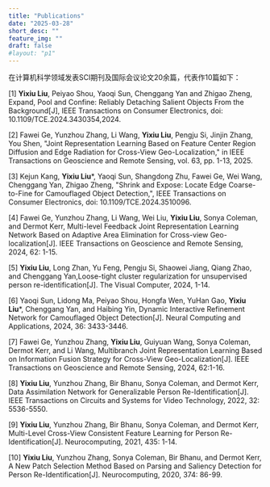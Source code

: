 ```yaml
---
title: "Publications"
date: "2025-03-28"
short_desc: ""
feature_img: ""
draft: false
#layout: "p1"
---
```


在计算机科学领域发表SCI期刊及国际会议论文20余篇，代表作10篇如下：


[1] **Yixiu Liu**, Peiyao Shou, Yaoqi Sun, Chenggang Yan and Zhigao Zheng, Expand, Pool and Confine: Reliably Detaching Salient Objects From the Background[J], IEEE Transactions on Consumer Electronics, doi: 10.1109/TCE.2024.3430354,2024.

[2] Fawei Ge, Yunzhou Zhang, Li Wang, **Yixiu Liu**, Pengju Si, Jinjin Zhang, You Shen, "Joint Representation Learning Based on Feature Center Region Diffusion and Edge Radiation for Cross-View Geo-Localization," in IEEE Transactions on Geoscience and Remote Sensing, vol. 63, pp. 1-13, 2025.

[3] Kejun Kang, **Yixiu Liu***, Yaoqi Sun, Shangdong Zhu, Fawei Ge, Wei Wang, Chenggang Yan, Zhigao Zheng, "Shrink and Expose: Locate Edge Coarse-to-Fine for Camouflaged Object Detection,", IEEE Transactions on Consumer Electronics, doi: 10.1109/TCE.2024.3510096.

[4] Fawei Ge, Yunzhou Zhang, Li Wang, Wei Liu, **Yixiu Liu**, Sonya Coleman, and Dermot Kerr, Multi-level Feedback Joint Representation Learning Network Based on Adaptive Area Elimination for Cross-view Geo-localization[J]. IEEE Transactions on Geoscience and Remote Sensing, 2024, 62: 1-15.

[5] **Yixiu Liu**, Long Zhan, Yu Feng, Pengju Si, Shaowei Jiang, Qiang Zhao, and Chenggang Yan,Loose-tight cluster regularization for unsupervised person re-identification[J]. The Visual Computer, 2024, 1-14.

[6] Yaoqi Sun, Lidong Ma, Peiyao Shou, Hongfa Wen, YuHan Gao, **Yixiu Liu***, Chenggang Yan, and Haibing Yin, Dynamic Interactive Refinement Network for Camouflaged Object Detection[J]. Neural Computing and Applications, 2024, 36: 3433-3446.

[7] Fawei Ge, Yunzhou Zhang, **Yixiu Liu**, Guiyuan Wang, Sonya Coleman, Dermot Kerr, and Li Wang, Multibranch Joint Representation Learning Based on Information Fusion Strategy for Cross-View Geo-Localization[J]. IEEE Transactions on Geoscience and Remote Sensing, 2024, 62:1-16.

[8] **Yixiu Liu**, Yunzhou Zhang, Bir Bhanu, Sonya Coleman, and Dermot Kerr, Data Assimilation Network for Generalizable Person Re-Identification[J]. IEEE Transactions on Circuits and Systems for Video Technology, 2022, 32: 5536-5550.

[9] **Yixiu Liu**, Yunzhou Zhang, Bir Bhanu, Sonya Coleman, and Dermot Kerr, Multi-Level Cross-View Consistent Feature Learning for Person Re-Identification[J]. Neurocomputing, 2021, 435: 1-14.

[10] **Yixiu Liu**, Yunzhou Zhang, Sonya Coleman, Bir Bhanu, and Dermot Kerr, A New Patch Selection Method Based on Parsing and Saliency Detection for Person Re-Identification[J]. Neurocomputing, 2020, 374: 86-99.



